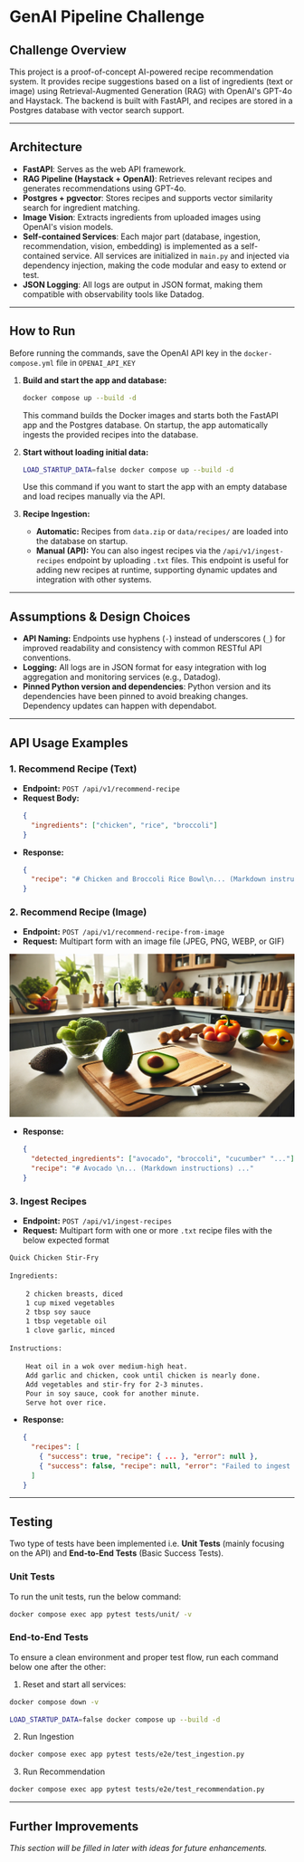 # GenAI Pipeline Challenge

## Challenge Overview
This project is a proof-of-concept AI-powered recipe recommendation system. It provides recipe suggestions based on a list of ingredients (text or image) using Retrieval-Augmented Generation (RAG) with OpenAI's GPT-4o and Haystack. The backend is built with FastAPI, and recipes are stored in a Postgres database with vector search support.

---

## Architecture
- **FastAPI**: Serves as the web API framework.
- **RAG Pipeline (Haystack + OpenAI)**: Retrieves relevant recipes and generates recommendations using GPT-4o.
- **Postgres + pgvector**: Stores recipes and supports vector similarity search for ingredient matching.
- **Image Vision**: Extracts ingredients from uploaded images using OpenAI's vision models.
- **Self-contained Services**: Each major part (database, ingestion, recommendation, vision, embedding) is implemented as a self-contained service. All services are initialized in `main.py` and injected via dependency injection, making the code modular and easy to extend or test.
- **JSON Logging**: All logs are output in JSON format, making them compatible with observability tools like Datadog.

---

## How to Run

Before running the commands, save the OpenAI API key in the `docker-compose.yml` file in `OPENAI_API_KEY`

1. **Build and start the app and database:**
   ```sh
   docker compose up --build -d
   ```
   This command builds the Docker images and starts both the FastAPI app and the Postgres database. On startup, the app automatically ingests the provided recipes into the database.

2. **Start without loading initial data:**
   ```sh
   LOAD_STARTUP_DATA=false docker compose up --build -d
   ```
   Use this command if you want to start the app with an empty database and load recipes manually via the API.

3. **Recipe Ingestion:**
   - **Automatic:** Recipes from `data.zip` or `data/recipes/` are loaded into the database on startup.
   - **Manual (API):** You can also ingest recipes via the `/api/v1/ingest-recipes` endpoint by uploading `.txt` files. This endpoint is useful for adding new recipes at runtime, supporting dynamic updates and integration with other systems.

---

## Assumptions & Design Choices
- **API Naming:** Endpoints use hyphens (`-`) instead of underscores (`_`) for improved readability and consistency with common RESTful API conventions.
- **Logging:** All logs are in JSON format for easy integration with log aggregation and monitoring services (e.g., Datadog).
- **Pinned Python version and dependencies**: Python version and its dependencies have been pinned to avoid breaking changes. Dependency updates can happen with dependabot.

---

## API Usage Examples

### 1. Recommend Recipe (Text)
- **Endpoint:** `POST /api/v1/recommend-recipe`
- **Request Body:**
  ```json
  {
    "ingredients": ["chicken", "rice", "broccoli"]
  }
  ```
- **Response:**
  ```json
  {
    "recipe": "# Chicken and Broccoli Rice Bowl\n... (Markdown instructions) ..."
  }
  ```

### 2. Recommend Recipe (Image)
- **Endpoint:** `POST /api/v1/recommend-recipe-from-image`
- **Request:** Multipart form with an image file (JPEG, PNG, WEBP, or GIF)

![image](data/example_food_photos/food1.webp)

- **Response:**
  ```json
  {
    "detected_ingredients": ["avocado", "broccoli", "cucumber" "..."],
    "recipe": "# Avocado \n... (Markdown instructions) ..."
  }
  ```

### 3. Ingest Recipes
- **Endpoint:** `POST /api/v1/ingest-recipes`
- **Request:** Multipart form with one or more `.txt` recipe files with the below expected format

```
Quick Chicken Stir-Fry

Ingredients:

    2 chicken breasts, diced
    1 cup mixed vegetables
    2 tbsp soy sauce
    1 tbsp vegetable oil
    1 clove garlic, minced

Instructions:

    Heat oil in a wok over medium-high heat.
    Add garlic and chicken, cook until chicken is nearly done.
    Add vegetables and stir-fry for 2-3 minutes.
    Pour in soy sauce, cook for another minute.
    Serve hot over rice.
```

- **Response:**
  ```json
  {
    "recipes": [
      { "success": true, "recipe": { ... }, "error": null },
      { "success": false, "recipe": null, "error": "Failed to ingest recipe" }
    ]
  }
  ```

---

## Testing
Two type of tests have been implemented i.e. **Unit Tests** (mainly focusing on the API) and **End-to-End Tests** (Basic Success Tests).

### Unit Tests
To run the unit tests, run the below command:

```bash
docker compose exec app pytest tests/unit/ -v
```

### End-to-End Tests
To ensure a clean environment and proper test flow, run each command below one after the other:

1. Reset and start all services:

```bash
docker compose down -v
```
```bash
LOAD_STARTUP_DATA=false docker compose up --build -d
```

2. Run Ingestion

```bash
docker compose exec app pytest tests/e2e/test_ingestion.py
```

3. Run Recommendation

```bash
docker compose exec app pytest tests/e2e/test_recommendation.py
```

---

## Further Improvements
*This section will be filled in later with ideas for future enhancements.*